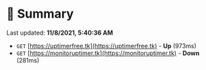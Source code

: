 # 📖 Summary
Last updated: **11/8/2021, 5:40:36 AM**

- `GET` [https://uptimerfree.tk](https://uptimerfree.tk) - **Up** (973ms)
- `GET` [https://monitoruptimer.tk](https://monitoruptimer.tk) - **Down** (281ms)
